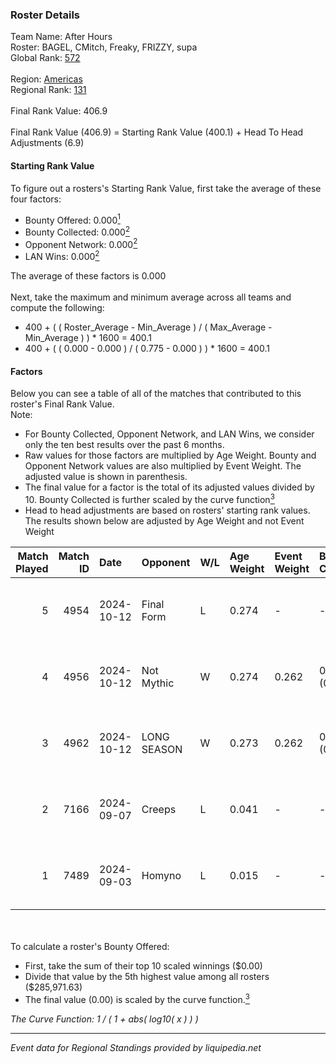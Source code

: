 ### Roster Details<br />
Team Name: After Hours<br />
Roster: BAGEL, CMitch, Freaky, FRIZZY, supa<br />
Global Rank: [572](../../standings_global_2025_02_28.md)<br />
<br />
Region: [Americas]( ../../standings_americas_2025_02_28.md)<br />
Regional Rank: [131]( ../../standings_americas_2025_02_28.md)<br />
<br />
Final Rank Value:  406.9<br />
<br />
Final Rank Value (406.9) = Starting Rank Value (400.1) + Head To Head Adjustments (6.9)<br />

#### Starting Rank Value<br />
To figure out a rosters's Starting Rank Value, first take the average of these four factors:<br />
- Bounty Offered: 0.000[<sup>1</sup>](#table2)
- Bounty Collected: 0.000[<sup>2</sup>](#table1)
- Opponent Network: 0.000[<sup>2</sup>](#table1)
- LAN Wins: 0.000[<sup>2</sup>](#table1)

The average of these factors is 0.000<br />
<br />
Next, take the maximum and minimum average across all teams and compute the following:<br />
- 400 + ( ( Roster_Average - Min_Average ) / ( Max_Average - Min_Average ) ) * 1600 = 400.1
- 400 + ( ( 0.000 - 0.000 ) / ( 0.775 - 0.000 ) ) * 1600 = 400.1


#### Factors<br />
Below you can see a table of all of the matches that contributed to this roster's Final Rank Value.<br />
Note:<br />

- For Bounty Collected, Opponent Network, and LAN Wins, we consider only the ten best results over the past 6 months.
- Raw values for those factors are multiplied by Age Weight. Bounty and Opponent Network values are also multiplied by Event Weight. The adjusted value is shown in parenthesis.
- The final value for a factor is the total of its adjusted values divided by 10. Bounty Collected is further scaled by the curve function[<sup>3</sup>](#curveFunction)
- Head to head adjustments are based on rosters' starting rank values. The results shown below are adjusted by Age Weight and not Event Weight
<span id="table1"></span><br />


| Match Played | Match ID | Date       | Opponent    | W/L | Age Weight | Event Weight | Bounty Collected | Opponent Network | LAN Wins  | H2H Adj. | Roster                                     |
| -: | -: | :- | :- | :- | :- | :- | :- | :- | :- | -: | :- |
|            5 |     4954 | 2024-10-12 | Final Form  | L   | 0.274      | -            | -                | -                | -         |    -1.97 | BAGEL, CMitch, Freaky, FRIZZY, supa        |
|            4 |     4956 | 2024-10-12 | Not Mythic  | W   | 0.274      | 0.262        | 0.000 (0.000)    | 0.014 (0.001)    | 0 (0.000) |     5.27 | BAGEL, CMitch, Freaky, FRIZZY, supa        |
|            3 |     4962 | 2024-10-12 | LONG SEASON | W   | 0.273      | 0.262        | 0.000 (0.000)    | 0.000 (0.000)    | 0 (0.000) |     4.28 | BAGEL, CMitch, Freaky, FRIZZY, supa        |
|            2 |     7166 | 2024-09-07 | Creeps      | L   | 0.041      | -            | -                | -                | -         |    -0.65 | CMitch, Freaky, FRIZZY, Icarus, LittleBEER |
|            1 |     7489 | 2024-09-03 | Homyno      | L   | 0.015      | -            | -                | -                | -         |    -0.06 | CMitch, Freaky, FRIZZY, Icarus, LittleBEER |

<br />
<span id="table2"></span><br />
To calculate a roster's Bounty Offered:<br />

- First, take the sum of their top 10 scaled winnings ($0.00)
- Divide that value by the 5th highest value among all rosters ($285,971.63)
- The final value (0.00) is scaled by the curve function.[<sup>3</sup>](#curveFunction)

<span id="curveFunction"></span>_The Curve Function: 1 / ( 1 + abs( log10( x ) ) )_<br />

---
_Event data for Regional Standings provided by liquipedia.net_<br />
